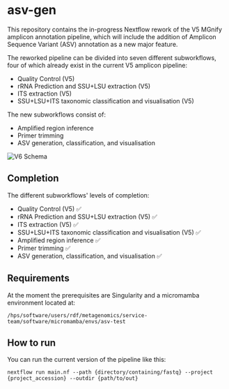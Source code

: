 # asv-gen

This repository contains the in-progress Nextflow rework of the V5 MGnify amplicon annotation pipeline, which will include the addition of Amplicon Sequence Variant (ASV) annotation as a new major feature.

The reworked pipeline can be divided into seven different subworkflows, four of which already exist in the current V5 amplicon pipeline:

* Quality Control (V5)
* rRNA Prediction and SSU+LSU extraction (V5)
* ITS extraction (V5)
* SSU+LSU+ITS taxonomic classification and visualisation (V5)

The new subworkflows consist of:

* Amplified region inference
* Primer trimming
* ASV generation, classification, and visualisation

![V6 Schema](https://github.com/EBI-Metagenomics/asv-gen/assets/34323164/4b42b6c0-dfd2-4fd7-a04f-942a1f3904fa)

## Completion

The different subworkflows' levels of completion:

- Quality Control (V5) :white_check_mark:
- rRNA Prediction and SSU+LSU extraction (V5) :white_check_mark:
- ITS extraction (V5) :white_check_mark:
- SSU+LSU+ITS taxonomic classification and visualisation (V5) :white_check_mark:
- Amplified region inference :white_check_mark:
- Primer trimming :white_check_mark:
- ASV generation, classification, and visualisation :white_check_mark:


## Requirements

At the moment the prerequisites are Singularity and a micromamba environment located at:

`/hps/software/users/rdf/metagenomics/service-team/software/micromamba/envs/asv-test`


## How to run

You can run the current version of the pipeline like this:

`nextflow run main.nf --path {directory/containing/fastq} --project {project_accession} --outdir {path/to/out}`

